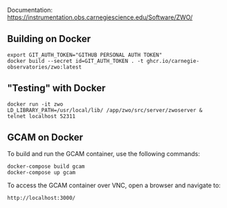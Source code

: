 Documentation: https://instrumentation.obs.carnegiescience.edu/Software/ZWO/

Building on Docker
------------------

    export GIT_AUTH_TOKEN="GITHUB PERSONAL AUTH TOKEN"
    docker build --secret id=GIT_AUTH_TOKEN . -t ghcr.io/carnegie-observatories/zwo:latest

"Testing" with Docker
---------------------

    docker run -it zwo
    LD_LIBRARY_PATH=/usr/local/lib/ /app/zwo/src/server/zwoserver &
    telnet localhost 52311

GCAM on Docker
--------------

To build and run the GCAM container, use the following commands:

    docker-compose build gcam
    docker-compose up gcam

To access the GCAM container over VNC, open a browser and navigate to:

    http://localhost:3000/

